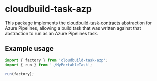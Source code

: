 # cloudbuild-task-azp

This package implements the [cloudbuild-task-contracts](https://www.npmjs.com/package/cloudbuild-task-contracts) abstraction
for Azure Pipelines, allowing a build task that was written against that abstraction to run as an Azure Pipelines task.

## Example usage

```ts
import { factory } from 'cloudbuild-task-azp';
import { run } from './MyPortableTask';

run(factory);
```
